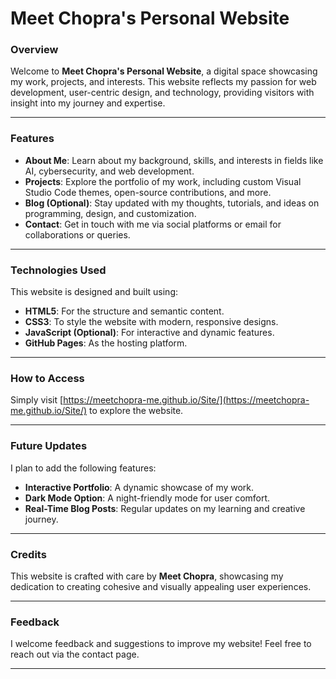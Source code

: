 # Meet Chopra's Personal Website

### **Overview**
Welcome to **Meet Chopra's Personal Website**, a digital space showcasing my work, projects, and interests. This website reflects my passion for web development, user-centric design, and technology, providing visitors with insight into my journey and expertise.

---

### **Features**
- **About Me**: Learn about my background, skills, and interests in fields like AI, cybersecurity, and web development.
- **Projects**: Explore the portfolio of my work, including custom Visual Studio Code themes, open-source contributions, and more.
- **Blog (Optional)**: Stay updated with my thoughts, tutorials, and ideas on programming, design, and customization.
- **Contact**: Get in touch with me via social platforms or email for collaborations or queries.

---

### **Technologies Used**
This website is designed and built using:
- **HTML5**: For the structure and semantic content.
- **CSS3**: To style the website with modern, responsive designs.
- **JavaScript (Optional)**: For interactive and dynamic features.
- **GitHub Pages**: As the hosting platform.

---

### **How to Access**
Simply visit [https://meetchopra-me.github.io/Site/](https://meetchopra-me.github.io/Site/) to explore the website.

---

### **Future Updates**
I plan to add the following features:
- **Interactive Portfolio**: A dynamic showcase of my work.
- **Dark Mode Option**: A night-friendly mode for user comfort.
- **Real-Time Blog Posts**: Regular updates on my learning and creative journey.

---

### **Credits**
This website is crafted with care by **Meet Chopra**, showcasing my dedication to creating cohesive and visually appealing user experiences.

---

### **Feedback**
I welcome feedback and suggestions to improve my website! Feel free to reach out via the contact page.

---

